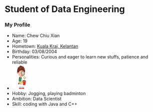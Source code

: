 # Student of Data Engineering
### My Profile
- Name: Chew Chiu Xian
- Age: 19
- Hometown: [Kuala Krai, Kelantan](https://www.google.com/maps/place/Kuala+Krai,+Kelantan/@5.4296709,101.8549791,10z/data=!3m1!4b1!4m6!3m5!1s0x31b670a18abc418f:0xb744c535a768028f!8m2!3d5.530813!4d102.2018512!16zL20vMGZ0NXE4?entry=ttu)
- Birthday: 03/08/2004
- Personalities: Curious and eager to learn new stuffs, patience and reliable
- <img src="/images/depositphotos_190573646-stock-illustration-vector-illustration-curious-kid-emotion.jpg" height=80 width=60>
- Hobby: Jogging, playing badminton
- Ambition: Data Scientist
- Skill: coding with Java and C++

